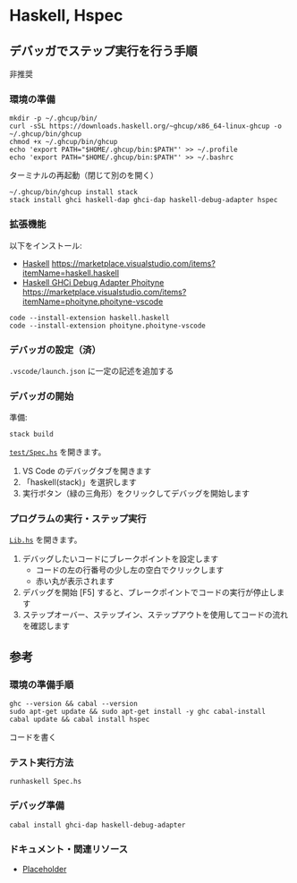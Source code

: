 # Haskell, Hspec

## デバッガでステップ実行を行う手順

非推奨

### 環境の準備

```shell
mkdir -p ~/.ghcup/bin/
curl -sSL https://downloads.haskell.org/~ghcup/x86_64-linux-ghcup -o ~/.ghcup/bin/ghcup
chmod +x ~/.ghcup/bin/ghcup
echo 'export PATH="$HOME/.ghcup/bin:$PATH"' >> ~/.profile
echo 'export PATH="$HOME/.ghcup/bin:$PATH"' >> ~/.bashrc
```

ターミナルの再起動（閉じて別のを開く）

```shell
~/.ghcup/bin/ghcup install stack
stack install ghci haskell-dap ghci-dap haskell-debug-adapter hspec
```

### 拡張機能

以下をインストール:

- [Haskell](https://marketplace.visualstudio.com/items?itemName=haskell.haskell) https://marketplace.visualstudio.com/items?itemName=haskell.haskell
- [Haskell GHCi Debug Adapter Phoityne](https://marketplace.visualstudio.com/items?itemName=phoityne.phoityne-vscode) https://marketplace.visualstudio.com/items?itemName=phoityne.phoityne-vscode

```shell
code --install-extension haskell.haskell
code --install-extension phoityne.phoityne-vscode
```

### デバッガの設定（済）

`.vscode/launch.json` に一定の記述を追加する

### デバッガの開始

準備:

```shell
stack build
```

[`test/Spec.hs`](test/Spec.hs) を開きます。

1. VS Code のデバッグタブを開きます
2. 「haskell(stack)」を選択します
3. 実行ボタン（緑の三角形）をクリックしてデバッグを開始します

### プログラムの実行・ステップ実行

[`Lib.hs`](Lib.hs) を開きます。

1. デバッグしたいコードにブレークポイントを設定します
    - コードの左の行番号の少し左の空白でクリックします
    - 赤い丸が表示されます
2. デバッグを開始 [F5] すると、ブレークポイントでコードの実行が停止します
3. ステップオーバー、ステップイン、ステップアウトを使用してコードの流れを確認します

## 参考

### 環境の準備手順

```shell
ghc --version && cabal --version
sudo apt-get update && sudo apt-get install -y ghc cabal-install
cabal update && cabal install hspec
```

コードを書く

### テスト実行方法

```shell
runhaskell Spec.hs
```

### デバッグ準備

```shell
cabal install ghci-dap haskell-debug-adapter
```

### ドキュメント・関連リソース

- [Placeholder](https://example.com)
